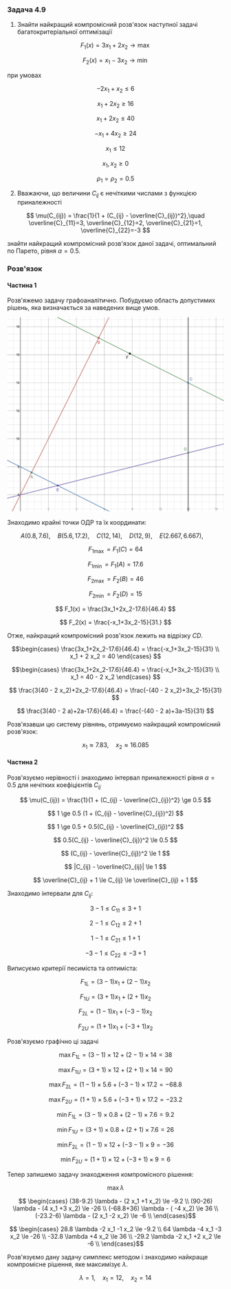 ### Задача 4.9 

1. Знайти найкращий компромісний розв'язок наступної задачі багатокритеріальної оптимізації 

$$ F_1(x) = 3 x_1 + 2 x_2 \rightarrow \max $$

$$ F_2(x) = x_1 - 3 x_2 \rightarrow \min $$

при умовах 

$$ - 2 x_1 + x_2 \le 6 $$

$$ x_1 + 2 x_2 \ge 16 $$

$$ x_1 + 2 x_2 \le 40 $$

$$ -x_1 + 4 x_2 \ge 24 $$

$$ x_1 \le 12 $$

$$ x_1, x_2 \ge 0 $$

$$ \rho_1 = \rho_2 = 0.5 $$

2. Вважаючи, що величини $C_{ij}$ є нечіткими числами з функцією приналежності
   
$$ \mu(C_{ij}) = \frac{1}{1 + (C_{ij} - \overline{C}_{ij})^2},\quad 
\overline{C}_{11}=3, 
\overline{C}_{12}=2, 
\overline{C}_{21}=1, 
\overline{C}_{22}=-3
$$

знайти найкращий компромісний розв'язок даної задачі, оптимальний по Парето, рівня $\alpha=0.5$. 

### Розв'язок

#### Частина 1

Розв'яжемо задачу графоаналітично. Побудуємо область допустимих рішень, яка визначається за наведених вище умов.

![](Screenshot%202021-12-26%20at%2015.32.22.png)

Знаходимо крайні точки ОДР та їх координати:

$$ A(0.8, 7.6), \quad
B(5.6, 17.2), \quad
C(12, 14), \quad
D(12, 9), \quad
E(2.667, 6.667), \quad $$

$$ F_{1 \max} = F_1(C) = 64 $$

$$ F_{1 \min} = F_1(A) = 17.6 $$

$$ F_{2 \max} = F_2(B) = 46 $$

$$ F_{2 \min} = F_2(D) = 15 $$

$$ F_1(x) = \frac{3x_1+2x_2-17.6}{46.4} $$

$$ F_2(x) = \frac{-x_1+3x_2-15}{31.} $$

Отже, найкращий компромісний розв'язок лежить на відрізку $CD$.

$$\begin{cases}
\frac{3x_1+2x_2-17.6}{46.4} = \frac{-x_1+3x_2-15}{31} \\
x_1 + 2 x_2 = 40
\end{cases}
$$

$$\begin{cases}
\frac{3x_1+2x_2-17.6}{46.4} = \frac{-x_1+3x_2-15}{31} \\
x_1 = 40 - 2 x_2 
\end{cases}
$$

$$ \frac{3(40 - 2 x_2)+2x_2-17.6}{46.4} = \frac{-(40 - 2 x_2)+3x_2-15}{31} $$

$$ \frac{3(40 - 2 a)+2a-17.6}{46.4} = \frac{-(40 - 2 a)+3a-15}{31} $$

Розв'язавши цю систему рівнянь, отримуємо найкращий компромісний розв'язок:

$$ x_1 \approx 7.83  , \quad x_2  \approx   16.085 $$

#### Частина 2

Розв'язуємо нерівності і знаходимо інтервал приналежності рівня $\alpha=0.5$ для нечітких коефіцієнтів $C_{ij}$

$$ \mu(C_{ij}) = \frac{1}{1 + (C_{ij} - \overline{C}_{ij})^2} \ge 0.5 $$

$$ 1 \ge 0.5 (1 + (C_{ij} - \overline{C}_{ij})^2) $$

$$ 1 \ge 0.5 + 0.5(C_{ij} - \overline{C}_{ij})^2 $$

$$ 0.5(C_{ij} - \overline{C}_{ij})^2 \le 0.5 $$

$$ (C_{ij} - \overline{C}_{ij})^2 \le 1 $$

$$ |C_{ij} - \overline{C}_{ij}| \le 1 $$

$$ \overline{C}_{ij} + 1 \le C_{ij} \le \overline{C}_{ij} + 1 $$

Знаходимо інтервали для $C_{ij}$:

$$ 3 - 1 \le C_{11} \le 3 + 1 $$

$$ 2 - 1 \le C_{12} \le 2 + 1 $$

$$ 1 - 1 \le C_{21} \le 1 + 1 $$

$$ -3 - 1 \le C_{22} \le -3 + 1 $$

Виписуємо критерії песиміста та оптиміста:

$$ F_{1L} = (3 - 1) x_1 + (2 - 1) x_2 $$

$$ F_{1U} = (3 + 1) x_1 + (2 + 1) x_2 $$

$$ F_{2L} = (1 - 1) x_1 + (-3 - 1) x_2 $$

$$ F_{2U} = (1 + 1) x_1 + (-3 + 1) x_2 $$

Розв'язуємо графічно ці задачі

$$\max F_{1L} = (3 - 1) \times 12 + (2 - 1) \times 14 = 38$$

$$\max F_{1U} = (3 + 1) \times 12 + (2 + 1) \times 14 = 90 $$

$$\max F_{2L} = (1 - 1) \times 5.6 + (-3 - 1) \times 17.2 = -68.8 $$

$$\max F_{2U} = (1 + 1) \times 5.6 + (-3 + 1) \times 17.2 = -23.2 $$

$$\min F_{1L} = (3 - 1) \times 0.8 + (2 - 1) \times 7.6 = 9.2 $$

$$\min F_{1U} = (3 + 1) \times 0.8 + (2 + 1) \times 7.6 = 26 $$

$$\min F_{2L} = (1 - 1) \times 12 + (-3 - 1) \times 9 = -36 $$

$$\min F_{2U} = (1 + 1) \times 12 + (-3 + 1) \times 9 = 6 $$

Тепер запишемо задачу знаходження компромісного рішення:

$$ \max \lambda $$

$$ \begin{cases}
(38-9.2) \lambda - (2 x_1 +1 x_2) \le -9.2 \\
(90-26) \lambda - (4 x_1 +3 x_2) \le -26 \\
(-68.8+36) \lambda - ( -4 x_2) \le 36 \\
(-23.2-6) \lambda - (2 x_1 -2 x_2) \le -6 \\
\end{cases}$$

$$ \begin{cases}
28.8 \lambda -2 x_1 -1 x_2 \le -9.2 \\
64 \lambda -4 x_1 -3 x_2 \le -26 \\
-32.8 \lambda  +4 x_2 \le 36 \\
-29.2 \lambda -2 x_1 +2 x_2 \le -6 \\
\end{cases}$$


Розв'язуємо дану задачу симплекс методом і знаходимо найкраще компромісне рішення, яке максимізує $\lambda$.

$$ \lambda =1  ,\quad x_1 =12   ,\quad x_2 =14    $$